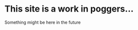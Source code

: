# This site is a work in poggers...
Something might be here in the future

<a rel="me" href="https://mastodon.social/@puyomi"></a>
